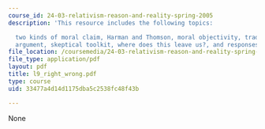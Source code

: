 ```yaml
---
course_id: 24-03-relativism-reason-and-reality-spring-2005
description: 'This resource includes the following topics:

  two kinds of moral claim, Harman and Thomson, moral objectivity, traditional skeptical
  argument, skeptical toolkit, where does this leave us?, and responses.'
file_location: /coursemedia/24-03-relativism-reason-and-reality-spring-2005/33477a4d14d1175dba5c2538fc48f43b_l9_right_wrong.pdf
file_type: application/pdf
layout: pdf
title: l9_right_wrong.pdf
type: course
uid: 33477a4d14d1175dba5c2538fc48f43b

---
```

None